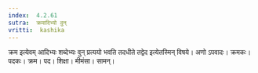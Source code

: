 ```yaml
---
index:  4.2.61
sutra:  क्रमादिभ्यो वुन्
vritti:  kashika 
---
```


क्रम इत्येवम् आदिभ्यः शब्देभ्यः वुन् प्रत्ययो भवति तदधीते तद्वेद इत्येतस्मिन् विषये। अणो ऽपवादः। क्रमकः। पदकः। क्रम। पद। शिक्षा। मीमंसा। सामन्।

